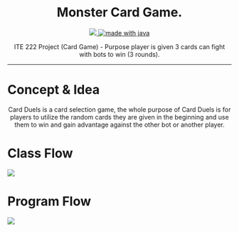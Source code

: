 <h1 align="center">
  Monster Card Game.
</h1>

<p align="center">
  <a href="https://app.netlify.com/sites/practical-mahavira-2a74c0/deploys">
    <img
      src="http://img.shields.io/badge/license-MIT-brightgreen.svg"
    />
  </a>
  <a href="https://app.netlify.com/sites/practical-mahavira-2a74c0/deploys">
    <img
      src="https://img.shields.io/badge/made%20with-java-blue.svg"
      alt="made with java"
    />
  </a>
</p>

<p align="center">
  ITE 222 Project (Card Game) - Purpose player is given 3 cards can fight with bots to win (3 rounds).   
</p>




---




# Concept & Idea

<p align="center" >
Card Duels is a card selection game, the whole purpose of Card Duels is for players to utilize the random cards they are given in the beginning and use them to win and gain advantage against the other bot or another player.
</p>

# Class Flow
<a>
  <img 
    src="https://raw.githubusercontent.com/wcisco17/ITE221-Project-Monster-Card-Game/master/Classes%20Card%20Game.png"
    alt"Class Flow"
  />
</a>

# Program Flow

<a>
 <img 
    src="https://raw.githubusercontent.com/wcisco17/ITE221-Project-Monster-Card-Game/master/Flow%20Chart%20Card%20Game-Page-1.png"
    alt"Class Flow"
  />
</a>
